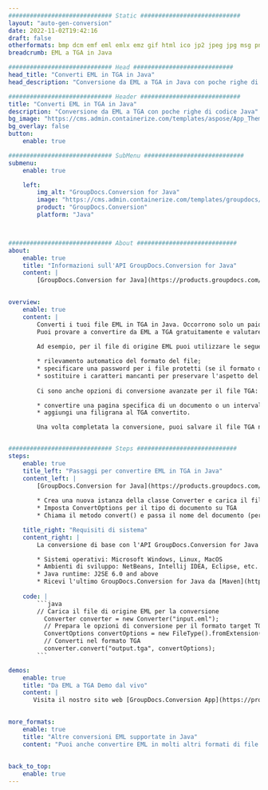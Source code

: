 ```yaml
---
############################# Static ############################
layout: "auto-gen-conversion"
date: 2022-11-02T19:42:16
draft: false
otherformats: bmp dcm emf eml emlx emz gif html ico jp2 jpeg jpg msg png psb psd svg svgz tga tif tiff webp wmf wmz
breadcrumb: EML a TGA in Java

############################# Head ############################
head_title: "Converti EML in TGA in Java"
head_description: "Conversione da EML a TGA in Java con poche righe di codice. Converti oltre 160 formati di file utilizzando l'API di conversione dei documenti GroupDocs per Java"

############################# Header ############################
title: "Converti EML in TGA in Java"
description: "Conversione da EML a TGA con poche righe di codice Java"
bg_image: "https://cms.admin.containerize.com/templates/aspose/App_Themes/V3/images/bg/header1.png"
bg_overlay: false
button:
    enable: true

############################# SubMenu ############################
submenu:
    enable: true

    left:
        img_alt: "GroupDocs.Conversion for Java"
        image: "https://cms.admin.containerize.com/templates/groupdocs/images/product-logos/90x90-noborder/groupdocs-conversion-java.png"
        product: "GroupDocs.Conversion"
        platform: "Java"



############################# About ############################
about:
    enable: true
    title: "Informazioni sull'API GroupDocs.Conversion for Java"
    content: |
        [GroupDocs.Conversion for Java](https://products.groupdocs.com/conversion/java/) è un'API di conversione di formati di file avanzata per la conversione tra formati di immagini e documenti popolari come Microsoft Office, OpenDocument, PDF, HTML, e-mail, CAD. e molto altro ancora con poche righe di codice. L'API nativa rileva automaticamente i formati dei documenti originali e offre molte opzioni per personalizzare i documenti convertiti. Insieme alla funzione di estrazione delle informazioni da un documento, supporta anche la memorizzazione nella cache dei risultati della conversione sul disco locale per impostazione predefinita. Tuttavia, qualsiasi tipo di archiviazione della cache può essere supportato implementando le interfacce appropriate: Amazon S3, Dropbox, Google Drive, Windows Azure, Reddis o qualsiasi altro.
    

overview:
    enable: true
    content: |
        Converti i tuoi file EML in TGA in Java. Occorrono solo un paio di righe di codice Java su qualsiasi piattaforma di tua scelta, come Windows, Linux, macOS.
        Puoi provare a convertire da EML a TGA gratuitamente e valutare la qualità dei risultati della conversione. Insieme a semplici script di conversione file, puoi provare opzioni più sofisticate per caricare il file sorgente EML e memorizzare l'output TGA. 
        
        Ad esempio, per il file di origine EML puoi utilizzare le seguenti opzioni di caricamento:

        * rilevamento automatico del formato del file;
        * specificare una password per i file protetti (se il formato del file lo supporta);
        * sostituire i caratteri mancanti per preservare l'aspetto del documento.
        
        Ci sono anche opzioni di conversione avanzate per il file TGA:

        * convertire una pagina specifica di un documento o un intervallo di pagine;
        * aggiungi una filigrana al TGA convertito.

        Una volta completata la conversione, puoi salvare il file TGA nel tuo percorso file locale o in qualsiasi archivio di terze parti come FTP, Amazon S3, Google Drive, Dropbox ecc. Nota: per convertire EML a TGA, non è necessario installare alcun software aggiuntivo, come MS Office, Open Office, Adobe Acrobat Reader ecc.


############################# Steps ############################
steps:
    enable: true
    title_left: "Passaggi per convertire EML in TGA in Java"
    content_left: |
        [GroupDocs.Conversion for Java](https://products.groupdocs.com/conversion/java/) consente agli sviluppatori di convertire facilmente il file EML in TGA con poche righe di codice.
        
        * Crea una nuova istanza della classe Converter e carica il file EML con il percorso completo
        * Imposta ConvertOptions per il tipo di documento su TGA
        * Chiama il metodo convert() e passa il nome del documento (percorso completo) e il formato (TGA) come parametro

    title_right: "Requisiti di sistema"
    content_right: |
        La conversione di base con l'API GroupDocs.Conversion for Java può essere eseguita con poche righe di codice. Le nostre API sono supportate su tutte le principali piattaforme e sistemi operativi. Prima di eseguire il codice seguente, assicurati di avere i seguenti prerequisiti installati sul tuo sistema.

        * Sistemi operativi: Microsoft Windows, Linux, MacOS
        * Ambienti di sviluppo: NetBeans, Intellij IDEA, Eclipse, etc.
        * Java runtime: J2SE 6.0 and above
        * Ricevi l'ultimo GroupDocs.Conversion for Java da [Maven](https://repository.groupdocs.com/webapp/#/artifacts/browse/tree/General/repo/com/groupdocs/groupdocs-conversion)
         
    code: |
        ```java    
        // Carica il file di origine EML per la conversione
          Converter converter = new Converter("input.eml");
          // Prepara le opzioni di conversione per il formato target TGA
          ConvertOptions convertOptions = new FileType().fromExtension("tga").getConvertOptions();
          // Converti nel formato TGA
          converter.convert("output.tga", convertOptions);
        ```

demos:
    enable: true
    title: "Da EML a TGA Demo dal vivo"
    content: |
       Visita il nostro sito web [GroupDocs.Conversion App](https://products.groupdocs.app/conversion/family) e prova subito la conversione da EML a TGA. La demo gratuita ha i seguenti vantaggi
          

more_formats:
    enable: true
    title: "Altre conversioni EML supportate in Java"
    content: "Puoi anche convertire EML in molti altri formati di file. Si prega di consultare l'elenco di seguito."
       
       
back_to_top:
    enable: true
---
```

